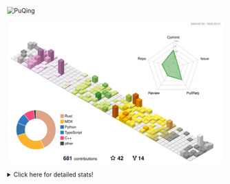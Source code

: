 ![PuQing](https://user-images.githubusercontent.com/27223114/171565019-9a56fae6-b08b-421f-99db-7e830da42371.png)

![](./profile-3d-contrib/profile-season-animate.svg)

<details>
<summary>Click here for detailed stats!</summary>

<!--START_SECTION:waka-->
![Lines of code](https://img.shields.io/badge/From%20Hello%20World%20I%27ve%20Written-1.8%20million%20lines%20of%20code-blue)

**🐱 My GitHub Data** 

> 📦 432.2 kB Used in GitHub's Storage 
 > 
> 🏆 87 Contributions in the Year 2025
 > 
> 🚫 Not Opted to Hire
 > 
> 📜 40 Public Repositories 
 > 
> 🔑 33 Private Repositories 
 > 
**I'm an Early 🐤** 

```text
🌞 Morning                813 commits         ██░░░░░░░░░░░░░░░░░░░░░░░   08.75 % 
🌆 Daytime                4162 commits        ███████████░░░░░░░░░░░░░░   44.77 % 
🌃 Evening                2127 commits        ██████░░░░░░░░░░░░░░░░░░░   22.88 % 
🌙 Night                  2194 commits        ██████░░░░░░░░░░░░░░░░░░░   23.60 % 
```


📊 **This Week I Spent My Time On** 

```text
💬 Programming Languages: 
Python                   6 hrs 33 mins       █████░░░░░░░░░░░░░░░░░░░░   20.31 % 
C++                      5 hrs 29 mins       ████░░░░░░░░░░░░░░░░░░░░░   17.02 % 
CLI                      4 hrs 37 mins       ████░░░░░░░░░░░░░░░░░░░░░   14.32 % 
Other                    3 hrs 25 mins       ███░░░░░░░░░░░░░░░░░░░░░░   10.63 % 
Music                    3 hrs 23 mins       ███░░░░░░░░░░░░░░░░░░░░░░   10.53 % 

🔥 Editors: 
VS Code                  16 hrs 49 mins      █████████████░░░░░░░░░░░░   52.13 % 
Ghostty                  4 hrs 37 mins       ████░░░░░░░░░░░░░░░░░░░░░   14.32 % 
NetEaseMusic             3 hrs 23 mins       ███░░░░░░░░░░░░░░░░░░░░░░   10.53 % 
Zotero                   3 hrs 16 mins       ███░░░░░░░░░░░░░░░░░░░░░░   10.17 % 
Telegram                 3 hrs 1 min         ██░░░░░░░░░░░░░░░░░░░░░░░   09.39 % 

💻 Operating System: 
Mac                      15 hrs 27 mins      ████████████░░░░░░░░░░░░░   47.87 % 
Linux                    10 hrs 28 mins      ████████░░░░░░░░░░░░░░░░░   32.46 % 
WSL                      6 hrs 20 mins       █████░░░░░░░░░░░░░░░░░░░░   19.66 % 
```


<!--END_SECTION:waka-->
</details>
